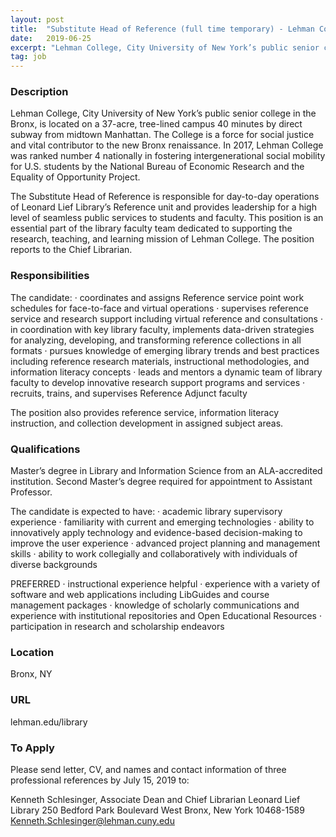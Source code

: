 ```yaml
---
layout: post
title:  "Substitute Head of Reference (full time temporary) - Lehman College"
date:   2019-06-25
excerpt: "Lehman College, City University of New York’s public senior college in the Bronx, is located on a 37-acre, tree-lined campus 40 minutes by direct subway from midtown Manhattan. The College is a force for social justice and vital contributor to the new Bronx renaissance. In 2017, Lehman College was ranked..."
tag: job
---
```


### Description   

Lehman College, City University of New York’s public senior college in the Bronx, is located on a 37-acre, tree-lined campus 40 minutes by direct subway from midtown Manhattan.  The College is a force for social justice and vital contributor to the new Bronx renaissance.  In 2017, Lehman College was ranked number 4 nationally in fostering intergenerational social mobility for U.S. students by the National Bureau of Economic Research and the Equality of Opportunity Project.

The Substitute Head of Reference is responsible for day-to-day operations of Leonard Lief Library’s Reference unit and provides leadership for a high level of seamless public services to students and faculty.  This position is an essential part of the library faculty team dedicated to supporting the research, teaching, and learning mission of Lehman College.  The position reports to the Chief Librarian.


### Responsibilities   

The candidate:
· coordinates and assigns Reference service point work schedules for face-to-face and virtual operations
· supervises reference service and research support including virtual reference and consultations
· in coordination with key library faculty, implements data-driven strategies for analyzing, developing, and transforming reference collections in all formats
· pursues knowledge of emerging library trends and best practices including reference research materials, instructional methodologies, and information literacy concepts
· leads and mentors a dynamic team of library faculty to develop innovative research support programs and services
· recruits, trains, and supervises Reference Adjunct faculty

The position also provides reference service, information literacy instruction, and collection development in assigned subject areas.


### Qualifications   

Master’s degree in Library and Information Science from an ALA-accredited institution.  Second Master’s degree required for appointment to Assistant Professor.
 
The candidate is expected to have:
· academic library supervisory experience
· familiarity with current and emerging technologies
· ability to innovatively apply technology and evidence-based decision-making to improve the user experience
· advanced project planning and management skills
· ability to work collegially and collaboratively with individuals of diverse backgrounds

PREFERRED
· instructional experience helpful
· experience with a variety of software and web applications including LibGuides and course management packages
· knowledge of scholarly communications and experience with institutional repositories and Open Educational Resources
· participation in research and scholarship endeavors




### Location   

Bronx, NY


### URL   

lehman.edu/library

### To Apply   

Please send letter, CV, and names and contact information of three professional references by July 15, 2019 to:

Kenneth Schlesinger, Associate Dean and Chief Librarian
Leonard Lief Library
250 Bedford Park Boulevard West
Bronx, New York  10468-1589
Kenneth.Schlesinger@lehman.cuny.edu





